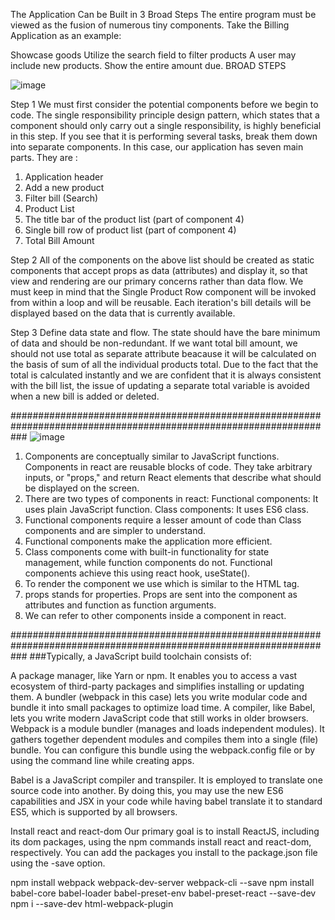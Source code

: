 
The Application Can be Built in 3 Broad Steps
The entire program must be viewed as the fusion of numerous tiny components. Take the Billing Application as an example:

Showcase goods
Utilize the search field to filter products
A user may include new products.
Show the entire amount due.
BROAD STEPS

![image](https://github.com/saikrishnaKrish/ReactWithJavascript/assets/82278675/8db8caf6-507d-415b-b192-35f457843bc7)

Step 1
We must first consider the potential components before we begin to code. The single responsibility principle design pattern, which states that a component should only carry out a single responsibility, is highly beneficial in this step. If you see that it is performing several tasks, break them down into separate components. In this case, our application has seven main parts. They are :

1. Application header
2. Add a new product
3. Filter bill (Search)
4. Product List
5. The title bar of the product list (part of component 4)
6. Single bill row of product list (part of component 4)
7. Total Bill Amount

Step 2
All of the components on the above list should be created as static components that accept props as data (attributes) and display it, so that view and rendering are our primary concerns rather than data flow. We must keep in mind that the Single Product Row component will be invoked from within a loop and will be reusable. Each iteration's bill details will be displayed based on the data that is currently available.

Step 3
Define data state and flow. The state should have the bare minimum of data and should be non-redundant. If we want total bill amount, we should not use total as separate attribute beacause it will be calculated on the basis of sum of all the individual products total. Due to the fact that the total is calculated instantly and we are confident that it is always consistent with the bill list, the issue of updating a separate total variable is avoided when a new bill is added or deleted.

###################################################################################################################
![image](https://github.com/saikrishnaKrish/ReactWithJavascript/assets/82278675/48cf2aa8-08eb-439f-9a3a-de725b7a26d9)




1. Components are conceptually similar to JavaScript functions. Components in react are reusable blocks of code. They take arbitrary inputs, or "props," and return React elements that describe what should be displayed on the screen.
2. There are two types of components in react:
    Functional components: It uses plain JavaScript function.
    Class components: It uses ES6 class.
3. Functional components require a lesser amount of code than Class components and are simpler to understand.
4. Functional components make the application more efficient.
5. Class components come with built-in functionality for state management, while function components do not. Functional components achieve this using react hook, useState().
6. To render the component we use which is similar to the HTML tag.
7. props stands for properties. Props are sent into the component as attributes and function as function arguments.
8. We can refer to other components inside a component in react.
















###################################################################################################################
###Typically, a JavaScript build toolchain consists of:

A package manager, like Yarn or npm. It enables you to access a vast ecosystem of third-party packages and simplifies installing or updating them.
A bundler (webpack in this case) lets you write modular code and bundle it into small packages to optimize load time.
A compiler, like Babel, lets you write modern JavaScript code that still works in older browsers.
Webpack is a module bundler (manages and loads independent modules). It gathers together dependent modules and compiles them into a single (file) bundle. You can configure this bundle using the webpack.config file or by using the command line while creating apps.

Babel is a JavaScript compiler and transpiler. It is employed to translate one source code into another. By doing this, you may use the new ES6 capabilities and JSX in your code while having babel translate it to standard ES5, which is supported by all browsers.


Install react and react-dom Our primary goal is to install ReactJS, including its dom packages, using the npm commands install react and react-dom, respectively. You can add the packages you install to the package.json file using the -save option.

npm install webpack webpack-dev-server webpack-cli --save
npm install babel-core babel-loader babel-preset-env babel-preset-react  --save-dev
npm i --save-dev html-webpack-plugin

